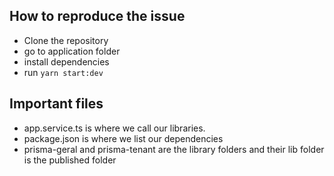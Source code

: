 ## How to reproduce the issue

- Clone the repository
- go to application folder
- install dependencies
- run `yarn start:dev`

## Important files

- app.service.ts is where we call our libraries.
- package.json is where we list our dependencies
- prisma-geral and prisma-tenant are the library folders and their lib folder is the published folder